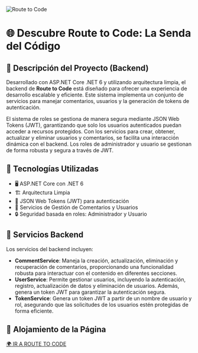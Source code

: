 <img src='https://i.imgur.com/IcDEw8t.png' alt="Route to Code"/>

<h1>🌐 Descubre Route to Code: La Senda del Código</h1>

<h2>🔧 Descripción del Proyecto (Backend)</h2>

<p>Desarrollado con ASP.NET Core .NET 6 y utilizando arquitectura limpia, el backend de <strong>Route to Code</strong> está diseñado para ofrecer una experiencia de desarrollo escalable y eficiente. Este sistema implementa un conjunto de servicios para manejar comentarios, usuarios y la generación de tokens de autenticación. </p>

<p>El sistema de roles se gestiona de manera segura mediante JSON Web Tokens (JWT), garantizando que solo los usuarios autenticados puedan acceder a recursos protegidos. Con los servicios para crear, obtener, actualizar y eliminar usuarios y comentarios, se facilita una interacción dinámica con el backend. Los roles de administrador y usuario se gestionan de forma robusta y segura a través de JWT.</p> <h2>🔌 Tecnologías Utilizadas</h2>

<ul> 
<li>🖥 ASP.NET Core con .NET 6</li> <li>🏗 Arquitectura Limpia</li> <li>🔑 JSON Web Tokens (JWT) para autenticación</li> 
<li>💬 Servicios de Gestión de Comentarios y Usuarios</li> 
<li>🔒 Seguridad basada en roles: Administrador y Usuario</li> </ul>

<h2>🚀 Servicios Backend</h2> 
<p>Los servicios del backend incluyen:</p>

<ul> 
<li><strong>CommentService</strong>: Maneja la creación, actualización, eliminación y recuperación de comentarios, proporcionando una funcionalidad robusta para interactuar con el contenido en diferentes secciones.</li> 
<li><strong>UserService</strong>: Permite gestionar usuarios, incluyendo la autenticación, registro, actualización de datos y eliminación de usuarios. Además, genera un token JWT para garantizar la autenticación segura.</li> 
<li><strong>TokenService</strong>: Genera un token JWT a partir de un nombre de usuario y rol, asegurando que las solicitudes de los usuarios estén protegidas de forma eficiente.</li> 
</ul>

<h2>🚀 Alojamiento de la Página</h2> 
<p>
<a href="https://routetocode.netlify.app/" target="_blank">🌍 IR A ROUTE TO CODE</a>
</p>
